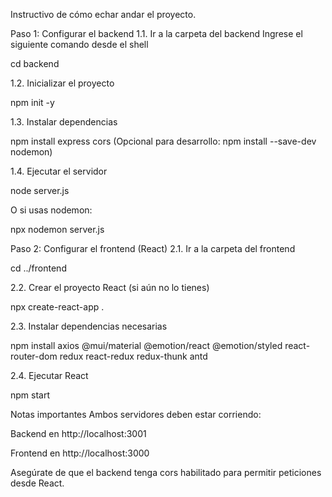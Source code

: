 Instructivo de cómo echar andar el proyecto.

Paso 1: Configurar el backend
1.1. Ir a la carpeta del backend
Ingrese el siguiente comando desde el shell

cd backend

1.2. Inicializar el proyecto

npm init -y

1.3. Instalar dependencias

npm install express cors
(Opcional para desarrollo: npm install --save-dev nodemon)

1.4. Ejecutar el servidor

node server.js

O si usas nodemon:

npx nodemon server.js

Paso 2: Configurar el frontend (React)
2.1. Ir a la carpeta del frontend

cd ../frontend

2.2. Crear el proyecto React (si aún no lo tienes)

npx create-react-app .

2.3. Instalar dependencias necesarias

npm install axios @mui/material @emotion/react @emotion/styled react-router-dom redux react-redux redux-thunk antd

2.4. Ejecutar React

npm start

Notas importantes
Ambos servidores deben estar corriendo:

Backend en http://localhost:3001

Frontend en http://localhost:3000

Asegúrate de que el backend tenga cors habilitado para permitir peticiones desde React.
